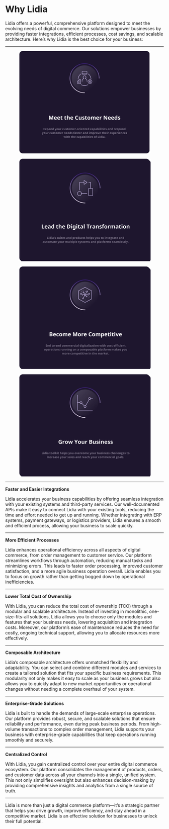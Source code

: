 # Why Lidia

Lidia offers a powerful, comprehensive platform designed to meet the evolving needs of digital commerce. Our solutions empower businesses by providing faster integrations, efficient processes, cost savings, and scalable architecture. Here’s why Lidia is the best choice for your business:

***

<div>

<figure><img src=".gitbook/assets/Lead the Digital Transformation.png" alt=""><figcaption></figcaption></figure>

 

<figure><img src=".gitbook/assets/Lead the Digital Transformation2.png" alt=""><figcaption></figcaption></figure>

</div>

<div>

<figure><img src=".gitbook/assets/Lead the Digital Transformation3.png" alt=""><figcaption></figcaption></figure>

 

<figure><img src=".gitbook/assets/Lead the Digital Transformation4.png" alt=""><figcaption></figcaption></figure>

</div>

***

**Faster and Easier Integrations**

Lidia accelerates your business capabilities by offering seamless integration with your existing systems and third-party services. Our well-documented APIs make it easy to connect Lidia with your existing tools, reducing the time and effort needed to get up and running. Whether integrating with ERP systems, payment gateways, or logistics providers, Lidia ensures a smooth and efficient process, allowing your business to scale quickly.

***

**More Efficient Processes**

Lidia enhances operational efficiency across all aspects of digital commerce, from order management to customer service. Our platform streamlines workflows through automation, reducing manual tasks and minimizing errors. This leads to faster order processing, improved customer satisfaction, and a more agile business operation overall. Lidia enables you to focus on growth rather than getting bogged down by operational inefficiencies.

***

**Lower Total Cost of Ownership**

With Lidia, you can reduce the total cost of ownership (TCO) through a modular and scalable architecture. Instead of investing in monolithic, one-size-fits-all solutions, Lidia allows you to choose only the modules and features that your business needs, lowering acquisition and integration costs. Moreover, our platform’s ease of maintenance reduces the need for costly, ongoing technical support, allowing you to allocate resources more effectively.

***

**Composable Architecture**

Lidia’s composable architecture offers unmatched flexibility and adaptability. You can select and combine different modules and services to create a tailored solution that fits your specific business requirements. This modularity not only makes it easy to scale as your business grows but also allows you to quickly adapt to new market opportunities or operational changes without needing a complete overhaul of your system.

***

**Enterprise-Grade Solutions**

Lidia is built to handle the demands of large-scale enterprise operations. Our platform provides robust, secure, and scalable solutions that ensure reliability and performance, even during peak business periods. From high-volume transactions to complex order management, Lidia supports your business with enterprise-grade capabilities that keep operations running smoothly and securely.

***

**Centralized Control**

With Lidia, you gain centralized control over your entire digital commerce ecosystem. Our platform consolidates the management of products, orders, and customer data across all your channels into a single, unified system. This not only simplifies oversight but also enhances decision-making by providing comprehensive insights and analytics from a single source of truth.

***

Lidia is more than just a digital commerce platform—it’s a strategic partner that helps you drive growth, improve efficiency, and stay ahead in a competitive market. Lidia is an effective solution for businesses to unlock their full potential.
